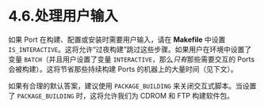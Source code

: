 # 4.6.处理用户输入


如果 Port 在构建、配置或安装时需要用户输入，请在 **Makefile** 中设置 `IS_INTERACTIVE`。这将允许“过夜构建”跳过这些步骤。如果用户在环境中设置了变量 `BATCH`（并且用户设置了变量 `INTERACTIVE`，那么*只有*那些需要交互的 Ports 会被构建）。这将节省那些持续构建 Ports 的机器上的大量时间（见下文）。

如果有合理的默认答案，建议使用 `PACKAGE_BUILDING` 来关闭交互式脚本。当设置了 `PACKAGE_BUILDING` 时，这将允许我们为 CDROM 和 FTP 构建软件包。
